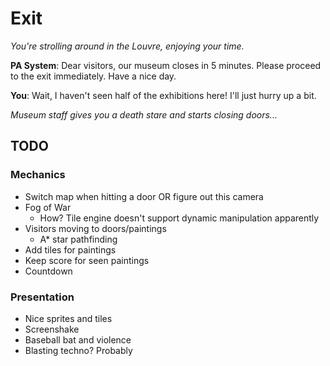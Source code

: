 # Exit

_You're strolling around in the Louvre, enjoying your time._

**PA System**: Dear visitors, our museum closes in 5 minutes. Please proceed to the exit immediately. Have a nice day.

**You**: Wait, I haven't seen half of the exhibitions here! I'll just hurry up a bit.

_Museum staff gives you a death stare and starts closing doors..._

## TODO

### Mechanics

* Switch map when hitting a door OR figure out this camera
* Fog of War
  * How? Tile engine doesn't support dynamic manipulation apparently
* Visitors moving to doors/paintings
  * A* star pathfinding
* Add tiles for paintings
* Keep score for seen paintings
* Countdown

### Presentation

* Nice sprites and tiles
* Screenshake
* Baseball bat and violence
* Blasting techno? Probably
